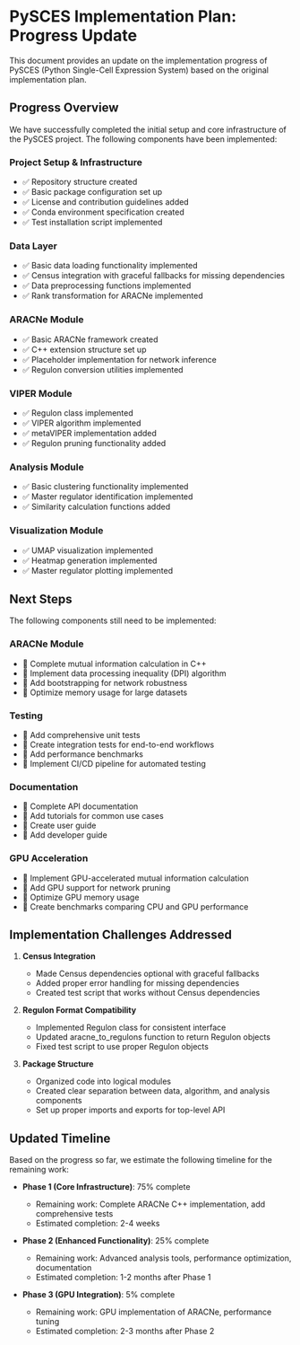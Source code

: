 # PySCES Implementation Plan: Progress Update

This document provides an update on the implementation progress of PySCES (Python Single-Cell Expression System) based on the original implementation plan.

## Progress Overview

We have successfully completed the initial setup and core infrastructure of the PySCES project. The following components have been implemented:

### Project Setup & Infrastructure
- ✅ Repository structure created
- ✅ Basic package configuration set up
- ✅ License and contribution guidelines added
- ✅ Conda environment specification created
- ✅ Test installation script implemented

### Data Layer
- ✅ Basic data loading functionality implemented
- ✅ Census integration with graceful fallbacks for missing dependencies
- ✅ Data preprocessing functions implemented
- ✅ Rank transformation for ARACNe implemented

### ARACNe Module
- ✅ Basic ARACNe framework created
- ✅ C++ extension structure set up
- ✅ Placeholder implementation for network inference
- ✅ Regulon conversion utilities implemented

### VIPER Module
- ✅ Regulon class implemented
- ✅ VIPER algorithm implemented
- ✅ metaVIPER implementation added
- ✅ Regulon pruning functionality added

### Analysis Module
- ✅ Basic clustering functionality implemented
- ✅ Master regulator identification implemented
- ✅ Similarity calculation functions added

### Visualization Module
- ✅ UMAP visualization implemented
- ✅ Heatmap generation implemented
- ✅ Master regulator plotting implemented

## Next Steps

The following components still need to be implemented:

### ARACNe Module
- 🔲 Complete mutual information calculation in C++
- 🔲 Implement data processing inequality (DPI) algorithm
- 🔲 Add bootstrapping for network robustness
- 🔲 Optimize memory usage for large datasets

### Testing
- 🔲 Add comprehensive unit tests
- 🔲 Create integration tests for end-to-end workflows
- 🔲 Add performance benchmarks
- 🔲 Implement CI/CD pipeline for automated testing

### Documentation
- 🔲 Complete API documentation
- 🔲 Add tutorials for common use cases
- 🔲 Create user guide
- 🔲 Add developer guide

### GPU Acceleration
- 🔲 Implement GPU-accelerated mutual information calculation
- 🔲 Add GPU support for network pruning
- 🔲 Optimize GPU memory usage
- 🔲 Create benchmarks comparing CPU and GPU performance

## Implementation Challenges Addressed

1. **Census Integration**
   - Made Census dependencies optional with graceful fallbacks
   - Added proper error handling for missing dependencies
   - Created test script that works without Census dependencies

2. **Regulon Format Compatibility**
   - Implemented Regulon class for consistent interface
   - Updated aracne_to_regulons function to return Regulon objects
   - Fixed test script to use proper Regulon objects

3. **Package Structure**
   - Organized code into logical modules
   - Created clear separation between data, algorithm, and analysis components
   - Set up proper imports and exports for top-level API

## Updated Timeline

Based on the progress so far, we estimate the following timeline for the remaining work:

- **Phase 1 (Core Infrastructure)**: 75% complete
  - Remaining work: Complete ARACNe C++ implementation, add comprehensive tests
  - Estimated completion: 2-4 weeks

- **Phase 2 (Enhanced Functionality)**: 25% complete
  - Remaining work: Advanced analysis tools, performance optimization, documentation
  - Estimated completion: 1-2 months after Phase 1

- **Phase 3 (GPU Integration)**: 5% complete
  - Remaining work: GPU implementation of ARACNe, performance tuning
  - Estimated completion: 2-3 months after Phase 2
